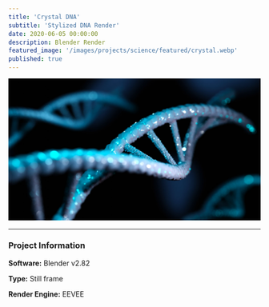 ```yaml
---
title: 'Crystal DNA'
subtitle: 'Stylized DNA Render'
date: 2020-06-05 00:00:00
description: Blender Render
featured_image: '/images/projects/science/featured/crystal.webp'
published: true
---
```


![](/images/projects/full_size/crystal.webp)

---

### Project Information

**Software:** Blender v2.82

**Type:** Still frame

**Render Engine:** EEVEE
